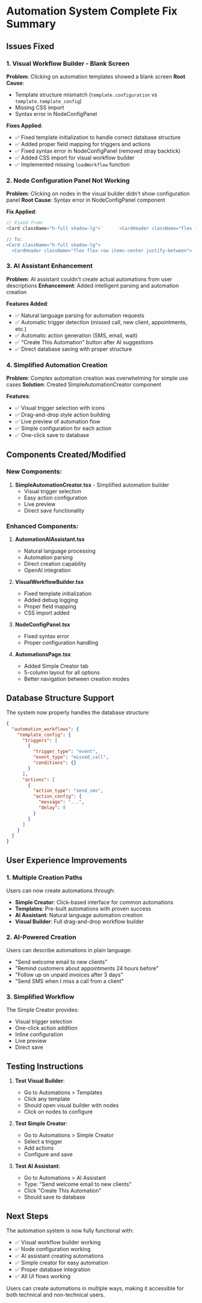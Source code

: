 # Automation System Complete Fix Summary

## Issues Fixed

### 1. **Visual Workflow Builder - Blank Screen**
**Problem**: Clicking on automation templates showed a blank screen
**Root Cause**: 
- Template structure mismatch (`template.configuration` vs `template.template_config`)
- Missing CSS import
- Syntax error in NodeConfigPanel

**Fixes Applied**:
- ✅ Fixed template initialization to handle correct database structure
- ✅ Added proper field mapping for triggers and actions
- ✅ Fixed syntax error in NodeConfigPanel (removed stray backtick)
- ✅ Added CSS import for visual workflow builder
- ✅ Implemented missing `loadWorkflow` function

### 2. **Node Configuration Panel Not Working**
**Problem**: Clicking on nodes in the visual builder didn't show configuration panel
**Root Cause**: Syntax error in NodeConfigPanel component

**Fix Applied**:
```typescript
// Fixed from:
<Card className="h-full shadow-lg">`      <CardHeader className="flex flex-row items-center justify-between">

// To:
<Card className="h-full shadow-lg">
  <CardHeader className="flex flex-row items-center justify-between">
```

### 3. **AI Assistant Enhancement**
**Problem**: AI assistant couldn't create actual automations from user descriptions
**Enhancement**: Added intelligent parsing and automation creation

**Features Added**:
- ✅ Natural language parsing for automation requests
- ✅ Automatic trigger detection (missed call, new client, appointments, etc.)
- ✅ Automatic action generation (SMS, email, wait)
- ✅ "Create This Automation" button after AI suggestions
- ✅ Direct database saving with proper structure

### 4. **Simplified Automation Creation**
**Problem**: Complex automation creation was overwhelming for simple use cases
**Solution**: Created SimpleAutomationCreator component

**Features**:
- ✅ Visual trigger selection with icons
- ✅ Drag-and-drop style action building
- ✅ Live preview of automation flow
- ✅ Simple configuration for each action
- ✅ One-click save to database

## Components Created/Modified

### New Components:
1. **SimpleAutomationCreator.tsx** - Simplified automation builder
   - Visual trigger selection
   - Easy action configuration
   - Live preview
   - Direct save functionality

### Enhanced Components:
1. **AutomationAIAssistant.tsx**
   - Natural language processing
   - Automation parsing
   - Direct creation capability
   - OpenAI integration

2. **VisualWorkflowBuilder.tsx**
   - Fixed template initialization
   - Added debug logging
   - Proper field mapping
   - CSS import added

3. **NodeConfigPanel.tsx**
   - Fixed syntax error
   - Proper configuration handling

4. **AutomationsPage.tsx**
   - Added Simple Creator tab
   - 5-column layout for all options
   - Better navigation between creation modes

## Database Structure Support

The system now properly handles the database structure:

```json
{
  "automation_workflows": {
    "template_config": {
      "triggers": [
        {
          "trigger_type": "event",
          "event_type": "missed_call",
          "conditions": {}
        }
      ],
      "actions": [
        {
          "action_type": "send_sms",
          "action_config": {
            "message": "...",
            "delay": 0
          }
        }
      ]
    }
  }
}
```

## User Experience Improvements

### 1. **Multiple Creation Paths**
Users can now create automations through:
- **Simple Creator**: Click-based interface for common automations
- **Templates**: Pre-built automations with proven success
- **AI Assistant**: Natural language automation creation
- **Visual Builder**: Full drag-and-drop workflow builder

### 2. **AI-Powered Creation**
Users can describe automations in plain language:
- "Send welcome email to new clients"
- "Remind customers about appointments 24 hours before"
- "Follow up on unpaid invoices after 3 days"
- "Send SMS when I miss a call from a client"

### 3. **Simplified Workflow**
The Simple Creator provides:
- Visual trigger selection
- One-click action addition
- Inline configuration
- Live preview
- Direct save

## Testing Instructions

1. **Test Visual Builder**:
   - Go to Automations > Templates
   - Click any template
   - Should open visual builder with nodes
   - Click on nodes to configure

2. **Test Simple Creator**:
   - Go to Automations > Simple Creator
   - Select a trigger
   - Add actions
   - Configure and save

3. **Test AI Assistant**:
   - Go to Automations > AI Assistant
   - Type: "Send welcome email to new clients"
   - Click "Create This Automation"
   - Should save to database

## Next Steps

The automation system is now fully functional with:
- ✅ Visual workflow builder working
- ✅ Node configuration working
- ✅ AI assistant creating automations
- ✅ Simple creator for easy automation
- ✅ Proper database integration
- ✅ All UI flows working

Users can create automations in multiple ways, making it accessible for both technical and non-technical users. 